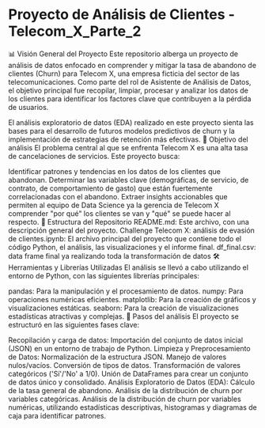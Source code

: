 # Proyecto de Análisis de Clientes - Telecom_X_Parte_2


📊 Visión General del Proyecto Este repositorio alberga un proyecto de análisis de datos enfocado en comprender y mitigar la tasa de abandono de clientes (Churn) para Telecom X, una empresa ficticia del sector de las telecomunicaciones. Como parte del rol de Asistente de Análisis de Datos, el objetivo principal fue recopilar, limpiar, procesar y analizar los datos de los clientes para identificar los factores clave que contribuyen a la pérdida de usuarios.

El análisis exploratorio de datos (EDA) realizado en este proyecto sienta las bases para el desarrollo de futuros modelos predictivos de churn y la implementación de estrategias de retención más efectivas.
🎯 Objetivo del análisis El problema central al que se enfrenta Telecom X es una alta tasa de cancelaciones de servicios. Este proyecto busca:

Identificar patrones y tendencias en los datos de los clientes que abandonan. Determinar las variables clave (demográficas, de servicio, de contrato, de comportamiento de gasto) que están fuertemente correlacionadas con el abandono. Extraer insights accionables que permiten al equipo de Data Science ya la gerencia de Telecom X comprender "por qué" los clientes se van y "qué" se puede hacer al respecto. 📂 Estructura del Repositorio README.md: Este archivo, con una descripción general del proyecto. Challenge Telecom X: análisis de evasión de clientes.ipynb: El archivo principal del proyecto que contiene todo el código Python, el análisis, las visualizaciones y el informe final. df_final.csv: data frame final ya realizando toda la transformación de datos 🛠️ Herramientas y Librerías Utilizadas El análisis se llevó a cabo utilizando el entorno de Python, con las siguientes librerías principales:

pandas: Para la manipulación y el procesamiento de datos. numpy: Para operaciones numéricas eficientes. matplotlib: Para la creación de gráficos y visualizaciones estáticas. seaborn: Para la creación de visualizaciones estadísticas atractivas y complejas.
🚀 Pasos del análisis El proyecto se estructuró en las siguientes fases clave:

Recopilación y carga de datos: Importación del conjunto de datos inicial (JSON) en un entorno de trabajo de Python. Limpieza y Preprocesamiento de Datos: Normalización de la estructura JSON. Manejo de valores nulos/vacíos. Conversión de tipos de datos. Transformación de valores categóricos ('Sí'/'No' a 1/0). Unión de DataFrames para crear un conjunto de datos único y consolidado. Análisis Exploratorio de Datos (EDA): Cálculo de la tasa general de abandono. Análisis de la distribución de churn por variables categóricas. Análisis de la distribución de churn por variables numéricas, utilizando estadísticas descriptivas, histogramas y diagramas de caja para identificar patrones.
